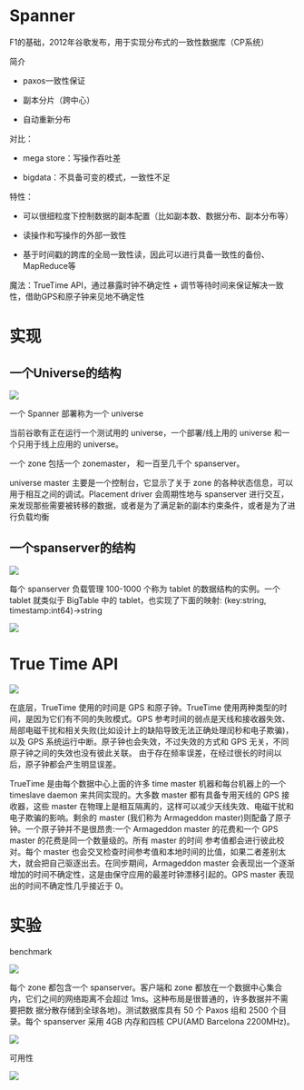 # Spanner

F1的基础，2012年谷歌发布，用于实现分布式的一致性数据库（CP系统）



简介

- paxos一致性保证 

- 副本分片（跨中心）

- 自动重新分布


对比：

- mega store：写操作吞吐差

- bigdata：不具备可变的模式，一致性不足


特性：

- 可以很细粒度下控制数据的副本配置（比如副本数、数据分布、副本分布等）

- 读操作和写操作的外部一致性

- 基于时间戳的跨库的全局一致性读，因此可以进行具备一致性的备份、MapReduce等


魔法：TrueTime API，通过暴露时钟不确定性 + 调节等待时间来保证解决一致性，借助GPS和原子钟来见地不确定性

# 实现

## 一个Universe的结构



![](./image.png)

一个 Spanner 部署称为一个 universe

当前谷歌有正在运行一个测试用的 universe，一个部署/线上用的 universe 和一个只用于线上应用的 universe。

一个 zone 包括一个 zonemaster， 和一百至几千个 spanserver。

universe master 主要是一个控制台，它显示了关于 zone 的各种状态信息，可以用于相互之间的调试。Placement driver 会周期性地与 spanserver 进行交互，来发现那些需要被转移的数据，或者是为了满足新的副本约束条件，或者是为了进行负载均衡


## 一个spanserver的结构

![](./image_1.png)

每个 spanserver 负载管理 100-1000 个称为 tablet 的数据结构的实例。一个 tablet 就类似于 BigTable 中的 tablet，也实现了下面的映射: (key:string, timestamp:int64)->string



![](./image_2.png)


# True Time API

![](./image_3.png)




在底层，TrueTime 使用的时间是 GPS 和原子钟。TrueTime 使用两种类型的时间，是因为它们有不同的失败模式。GPS 参考时间的弱点是天线和接收器失效、局部电磁干扰和相关失败(比如设计上的缺陷导致无法正确处理闰秒和电子欺骗)，以及 GPS 系统运行中断。原子钟也会失效，不过失效的方式和 GPS 无关，不同原子钟之间的失效也没有彼此关联。 由于存在频率误差，在经过很长的时间以后，原子钟都会产生明显误差。

TrueTime 是由每个数据中心上面的许多 time master 机器和每台机器上的一个 timeslave daemon 来共同实现的。大多数 master 都有具备专用天线的 GPS 接收器，这些 master 在物理上是相互隔离的，这样可以减少天线失效、电磁干扰和电子欺骗的影响。剩余的 master (我们称为 Armageddon master)则配备了原子钟。一个原子钟并不是很昂贵:一个 Armageddon master 的花费和一个 GPS master 的花费是同一个数量级的。所有 master 的时间 参考值都会进行彼此校对。每个 master 也会交叉检查时间参考值和本地时间的比值，如果二者差别太大，就会把自己驱逐出去。在同步期间，Armageddon master 会表现出一个逐渐增加的时间不确定性，这是由保守应用的最差时钟漂移引起的。GPS master 表现出的时间不确定性几乎接近于 0。


# 实验


benchmark


![](./image_4.png)

每个 zone 都包含一个 spanserver。客户端和 zone 都放在一个数据中心集合内，它们之间的网络距离不会超过 1ms。这种布局是很普通的，许多数据并不需要把数 据分散存储到全球各地)。测试数据库具有 50 个 Paxos 组和 2500 个目录。每个 spanserver 采用 4GB 内存和四核 CPU(AMD Barcelona 2200MHz)。

![](./image_5.png)

可用性

![](./image_6.png)

